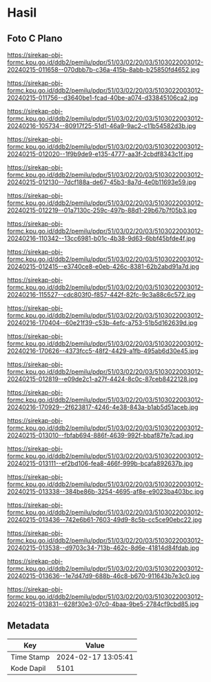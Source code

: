 # Hasil

## Foto C Plano

https://sirekap-obj-formc.kpu.go.id/ddb2/pemilu/pdpr/51/03/02/20/03/5103022003012-20240215-011658--070dbb7b-c36a-415b-8abb-b25850fd4652.jpg

https://sirekap-obj-formc.kpu.go.id/ddb2/pemilu/pdpr/51/03/02/20/03/5103022003012-20240215-011756--d3640be1-fcad-40be-a074-d33845106ca2.jpg

https://sirekap-obj-formc.kpu.go.id/ddb2/pemilu/pdpr/51/03/02/20/03/5103022003012-20240216-105734--80917f25-51d1-46a9-9ac2-c11b54582d3b.jpg

https://sirekap-obj-formc.kpu.go.id/ddb2/pemilu/pdpr/51/03/02/20/03/5103022003012-20240215-012020--1f9b9de9-e135-4777-aa3f-2cbdf8343c1f.jpg

https://sirekap-obj-formc.kpu.go.id/ddb2/pemilu/pdpr/51/03/02/20/03/5103022003012-20240215-012130--7dcf188a-de67-45b3-8a7d-4e0b11693e59.jpg

https://sirekap-obj-formc.kpu.go.id/ddb2/pemilu/pdpr/51/03/02/20/03/5103022003012-20240215-012219--01a7130c-259c-497b-88d1-29b67b7f05b3.jpg

https://sirekap-obj-formc.kpu.go.id/ddb2/pemilu/pdpr/51/03/02/20/03/5103022003012-20240216-110342--13cc6981-b01c-4b38-9d63-6bbf45bfde4f.jpg

https://sirekap-obj-formc.kpu.go.id/ddb2/pemilu/pdpr/51/03/02/20/03/5103022003012-20240215-012415--e3740ce8-e0eb-426c-8381-62b2abd91a7d.jpg

https://sirekap-obj-formc.kpu.go.id/ddb2/pemilu/pdpr/51/03/02/20/03/5103022003012-20240216-115527--cdc803f0-f857-442f-82fc-9c3a88c6c572.jpg

https://sirekap-obj-formc.kpu.go.id/ddb2/pemilu/pdpr/51/03/02/20/03/5103022003012-20240216-170404--60e21f39-c53b-4efc-a753-51b5d162639d.jpg

https://sirekap-obj-formc.kpu.go.id/ddb2/pemilu/pdpr/51/03/02/20/03/5103022003012-20240216-170626--4373fcc5-48f2-4429-a1fb-495ab6d30e45.jpg

https://sirekap-obj-formc.kpu.go.id/ddb2/pemilu/pdpr/51/03/02/20/03/5103022003012-20240215-012819--e09de2c1-a27f-4424-8c0c-87ceb8422128.jpg

https://sirekap-obj-formc.kpu.go.id/ddb2/pemilu/pdpr/51/03/02/20/03/5103022003012-20240216-170929--2f623817-4246-4e38-843a-b1ab5d51aceb.jpg

https://sirekap-obj-formc.kpu.go.id/ddb2/pemilu/pdpr/51/03/02/20/03/5103022003012-20240215-013010--fbfab694-886f-4639-992f-bbaf87fe7cad.jpg

https://sirekap-obj-formc.kpu.go.id/ddb2/pemilu/pdpr/51/03/02/20/03/5103022003012-20240215-013111--ef2bd106-fea8-466f-999b-bcafa892637b.jpg

https://sirekap-obj-formc.kpu.go.id/ddb2/pemilu/pdpr/51/03/02/20/03/5103022003012-20240215-013338--384be86b-3254-4695-af8e-e9023ba403bc.jpg

https://sirekap-obj-formc.kpu.go.id/ddb2/pemilu/pdpr/51/03/02/20/03/5103022003012-20240215-013436--742e6b61-7603-49d9-8c5b-cc5ce90ebc22.jpg

https://sirekap-obj-formc.kpu.go.id/ddb2/pemilu/pdpr/51/03/02/20/03/5103022003012-20240215-013538--d9703c34-713b-462c-8d6e-41814d84fdab.jpg

https://sirekap-obj-formc.kpu.go.id/ddb2/pemilu/pdpr/51/03/02/20/03/5103022003012-20240215-013636--1e7d47d9-688b-46c8-b670-911643b7e3c0.jpg

https://sirekap-obj-formc.kpu.go.id/ddb2/pemilu/pdpr/51/03/02/20/03/5103022003012-20240215-013831--628f30e3-07c0-4baa-9be5-2784cf9cbd85.jpg


## Metadata

| Key        | Value               |
| ---------- | ------------------- |
| Time Stamp | 2024-02-17 13:05:41 |
| Kode Dapil | 5101                |



